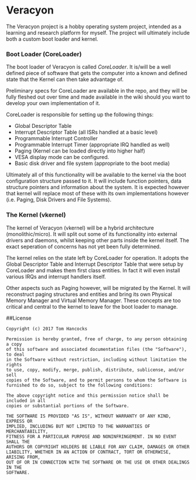 # Veracyon
The Veracyon project is a hobby operating system project, intended as a learning and research platform for myself. The project will ultimately include both a custom boot loader and kernel.

### Boot Loader (CoreLoader)
The boot loader of Veracyon is called _CoreLoader_. It is/will be a well defined piece of software that gets the computer into a known and defined state that the Kernel can then take advantage of.

Preliminary specs for CoreLoader are available in the repo, and they will be fully fleshed out over time and made available in the wiki should you want to develop your own implementation of it.

CoreLoader is responsible for setting up the following things:

- Global Descriptor Table
- Interrupt Descriptor Table (all ISRs handled at a basic level)
- Programmable Interrupt Controller
- Programmable Interrupt Timer (appropriate IRQ handled as well)
- Paging (Kernel can be loaded directly into higher half)
- VESA display mode can be configured.
- Basic disk driver and file system (appropriate to the boot media)

Ultimately all of this functionality will be available to the kernel via the boot configuration structure passed to it. It will include function pointers, data structure pointers and information about the system. It is expected however that kernel will replace most of these with its own implementations however (i.e. Paging, Disk Drivers and File Systems).

### The Kernel (vkernel)
The kernel of Veracyon (vkernel) will be a hybrid architecture (monolithic/micro). It will split out some of its functionality into external drivers and daemons, whilst keeping other parts inside the kernel itself. The exact seperation of concerns has not yet been fully determined.

The kernel relies on the state left by CoreLoader for operation. It adopts the Global Descriptor Table and Interrupt Descriptor Table that were setup by CoreLoader and makes them first class entities. In fact it will even install various IRQs and interrupt handlers itself.

Other aspects such as Paging however, will be migrated by the Kernel. It will reconstruct paging structures and entities and bring its own Physical Memory Manager and Virtual Memory Manager. These concepts are too critical and central to the kernel to leave for the boot loader to manage.

##License

    Copyright (c) 2017 Tom Hancocks

    Permission is hereby granted, free of charge, to any person obtaining a copy
    of this software and associated documentation files (the "Software"), to deal
    in the Software without restriction, including without limitation the rights
    to use, copy, modify, merge, publish, distribute, sublicense, and/or sell
    copies of the Software, and to permit persons to whom the Software is
    furnished to do so, subject to the following conditions:
    
    The above copyright notice and this permission notice shall be included in all
    copies or substantial portions of the Software.
    
    THE SOFTWARE IS PROVIDED "AS IS", WITHOUT WARRANTY OF ANY KIND, EXPRESS OR
    IMPLIED, INCLUDING BUT NOT LIMITED TO THE WARRANTIES OF MERCHANTABILITY,
    FITNESS FOR A PARTICULAR PURPOSE AND NONINFRINGEMENT. IN NO EVENT SHALL THE
    AUTHORS OR COPYRIGHT HOLDERS BE LIABLE FOR ANY CLAIM, DAMAGES OR OTHER
    LIABILITY, WHETHER IN AN ACTION OF CONTRACT, TORT OR OTHERWISE, ARISING FROM,
    OUT OF OR IN CONNECTION WITH THE SOFTWARE OR THE USE OR OTHER DEALINGS IN THE
    SOFTWARE.